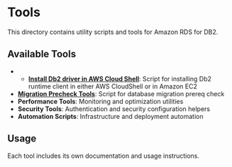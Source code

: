 # Tools

This directory contains utility scripts and tools for Amazon RDS for DB2.

## Available Tools

- - **[Install Db2 driver in AWS Cloud Shell](db2client/)**: Script for installing Db2 runtime client in either AWS CloudShell or in Amazon EC2
- **[Migration Precheck Tools](migrationprecheck/)**: Script for database migration prereq check
- **Performance Tools**: Monitoring and optimization utilities  
- **Security Tools**: Authentication and security configuration helpers
- **Automation Scripts**: Infrastructure and deployment automation

## Usage

Each tool includes its own documentation and usage instructions.